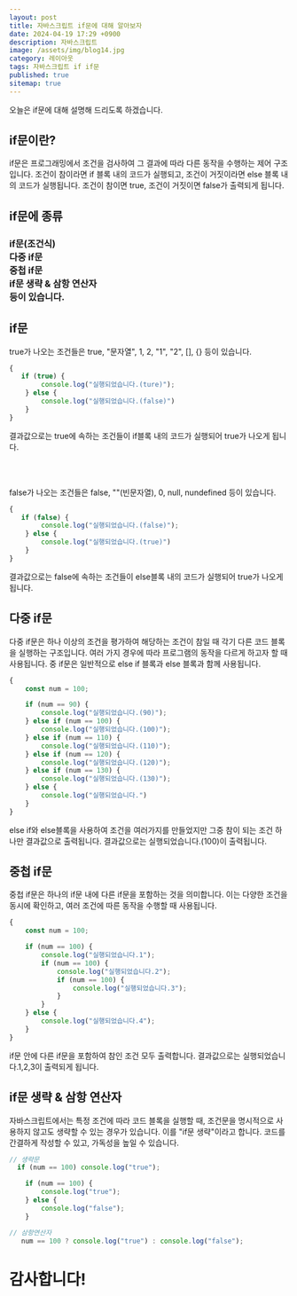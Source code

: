 ```yaml
---
layout: post
title: 자바스크립트 if문에 대해 알아보자
date: 2024-04-19 17:29 +0900
description: 자바스크립트
image: /assets/img/blog14.jpg
category: 레이아웃 
tags: 자바스크립트 if if문
published: true
sitemap: true
---
```


오늘은 if문에 대해 설명해 드리도록 하겠습니다.

## if문이란?
if문은 프로그래밍에서 조건을 검사하여 그 결과에 따라 다른 동작을 수행하는 제어 구조입니다.  조건이 참이라면 if 블록 내의 코드가 실행되고, 조건이 거짓이라면 else 블록 내의 코드가 실행됩니다.
조건이 참이면 true, 조건이 거짓이면 false가 출력되게 됩니다.

## if문에 종류

###  if문(조건식)<br> 다중 if문<br> 중첩 if문<br> if문 생략 & 삼항 연산자<br> 등이 있습니다.


## if문
true가 나오는 조건들은 true, "문자열", 1, 2, "1", "2", [], {} 등이 있습니다.
````javascript
{
   if (true) {
        console.log("실행되었습니다.(ture)");
    } else {
        console.log("실행되었습니다.(false)")
    }
}
````
결과값으로는 true에 속하는 조건들이 if블록 내의 코드가 실행되어 true가 나오게 됩니다.

<br>
<br>

false가 나오는 조건들은 false, ""(빈문자열), 0, null, nundefined 등이 있습니다.
````javascript
{
   if (false) {
        console.log("실행되었습니다.(false)");
    } else {
        console.log("실행되었습니다.(true)")
    }
}
````
결과값으로는 false에 속하는 조건들이 else블록 내의 코드가 실행되어 true가 나오게 됩니다.

##  다중 if문
다중 if문은 하나 이상의 조건을 평가하여 해당하는 조건이 참일 때 각기 다른 코드 블록을 실행하는 구조입니다. 여러 가지 경우에 따라 프로그램의 동작을 다르게 하고자 할 때 사용됩니다. 중 if문은 일반적으로 else if 블록과 else 블록과 함께 사용됩니다.
````javascript
{
    const num = 100;

    if (num == 90) {
        console.log("실행되었습니다.(90)");
    } else if (num == 100) {
        console.log("실행되었습니다.(100)");
    } else if (num == 110) {
        console.log("실행되었습니다.(110)");
    } else if (num == 120) {
        console.log("실행되었습니다.(120)");
    } else if (num == 130) {
        console.log("실행되었습니다.(130)");
    } else {
        console.log("실행되었습니다.")
    }
}
````
else if와 else블록을 사용하여 조건을 여러가지를 만들었지만 그중 참이 되는 조건 하나만 결과값으로 출력됩니다. 결과값으로는 실행되었습니다.(100)이 출력됩니다.

## 중첩 if문
중첩 if문은 하나의 if문 내에 다른 if문을 포함하는 것을 의미합니다. 이는 다양한 조건을 동시에 확인하고, 여러 조건에 따른 동작을 수행할 때 사용됩니다.
````javascript
{
    const num = 100;

    if (num == 100) {
        console.log("실행되었습니다.1");
        if (num == 100) {
            console.log("실행되었습니다.2");
            if (num == 100) {
                console.log("실행되었습니다.3");
            }
        }
    } else {
        console.log("실행되었습니다.4");
    }
}
````
if문 안에 다른 if문을 포함하여 참인 조건 모두 출력합니다. 결과값으로는 실행되었습니다.1,2,3이 출력되게 됩니다.

## if문 생략 & 삼항 연산자
자바스크립트에서는 특정 조건에 따라 코드 블록을 실행할 때, 조건문을 명시적으로 사용하지 않고도 생략할 수 있는 경우가 있습니다. 이를 "if문 생략"이라고 합니다. 코드를 간결하게 작성할 수 있고, 가독성을 높일 수 있습니다.
````javascript
// 생략문
  if (num == 100) console.log("true");

    if (num == 100) {
        console.log("true");
    } else {
        console.log("false");
    }
````

````javascript
// 삼항연산자
   num == 100 ? console.log("true") : console.log("false");
````
# 감사합니다!
